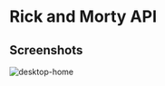 # Rick and Morty API
## Screenshots
![desktop-home](https://user-images.githubusercontent.com/55556476/178829866-c7572482-305f-40a7-a2e5-bb098ec5fb77.png)
